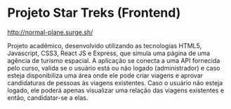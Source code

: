 # Projeto Star Treks (Frontend)

http://normal-plane.surge.sh/

Projeto acadêmico, desenvolvido utilizando as tecnologias HTML5, Javascript, CSS3, React JS e  Express, que simula uma página de uma agência de turismo espacial. A aplicação se conecta a uma API fornecida pelo curso, valida se o usuário está ou não logado (administrador) e caso esteja disponibiliza uma área onde ele pode criar viagens e aprovar candidaturas de pessoas às viagens existentes. Caso o usuário não esteja logado, ele poderá apenas visualizar uma relação das viagens existentes e então, candidatar-se a elas.


